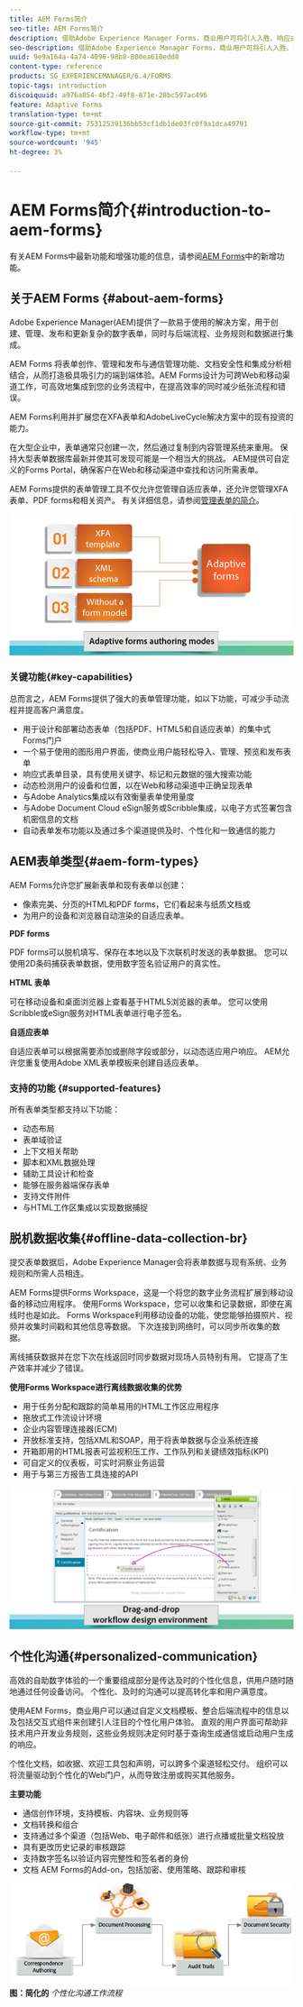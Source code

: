 ```yaml
---
title: AEM Forms简介
seo-title: AEM Forms简介
description: 借助Adobe Experience Manager Forms，商业用户可将引人入胜、响应式和自适应表单集成到网站和移动站点中，从而简化数字注册流程并增加客户转化率。
seo-description: 借助Adobe Experience Manager Forms，商业用户可将引人入胜、响应式和自适应表单集成到网站和移动站点中，从而简化数字注册流程并增加客户转化率。
uuid: 9e9a164a-4a74-4096-98b8-800ea610edd8
content-type: reference
products: SG_EXPERIENCEMANAGER/6.4/FORMS
topic-tags: introduction
discoiquuid: a976a854-4bf2-49f8-871e-28bc597ac496
feature: Adaptive Forms
translation-type: tm+mt
source-git-commit: 75312539136bb53cf1db1de03fc0f9a1dca49791
workflow-type: tm+mt
source-wordcount: '945'
ht-degree: 3%

---
```



# AEM Forms简介{#introduction-to-aem-forms}

有关AEM Forms中最新功能和增强功能的信息，请参阅[AEM Forms](/help/forms/using/whats-new.md)中的新增功能。

## 关于AEM Forms {#about-aem-forms}

Adobe Experience Manager(AEM)提供了一款易于使用的解决方案，用于创建、管理、发布和更新复杂的数字表单，同时与后端流程、业务规则和数据进行集成。

AEM Forms 将表单创作、管理和发布与通信管理功能、文档安全性和集成分析相结合，从而打造极具吸引力的端到端体验。AEM Forms设计为可跨Web和移动渠道工作，可高效地集成到您的业务流程中，在提高效率的同时减少纸张流程和错误。

AEM Forms利用并扩展您在XFA表单和AdobeLiveCycle解决方案中的现有投资的能力。

在大型企业中，表单通常只创建一次，然后通过复制到内容管理系统来重用。 保持大型表单数据库最新并使其可发现可能是一个相当大的挑战。 AEM提供可自定义的Forms Portal，确保客户在Web和移动渠道中查找和访问所需表单。

AEM Forms提供的表单管理工具不仅允许您管理自适应表单，还允许您管理XFA表单、PDF forms和相关资产。 有关详细信息，请参阅[管理表单的简介](/help/forms/using/introduction-managing-forms.md)。

![](do-not-localize/4th-draft.gif)

### 关键功能{#key-capabilities}

总而言之，AEM Forms提供了强大的表单管理功能，如以下功能，可减少手动流程并提高客户满意度。

* 用于设计和部署动态表单（包括PDF、HTML5和自适应表单）的集中式Forms门户
* 一个易于使用的图形用户界面，使商业用户能轻松导入、管理、预览和发布表单
* 响应式表单目录，具有使用关键字、标记和元数据的强大搜索功能
* 动态检测用户的设备和位置，以在Web和移动渠道中正确呈现表单
* 与Adobe Analytics集成以有效衡量表单使用量度
* 与Adobe Document Cloud eSign服务或Scribble集成，以电子方式签署包含机密信息的文档
* 自动表单发布功能以及通过多个渠道提供及时、个性化和一致通信的能力

## AEM表单类型{#aem-form-types}

AEM Forms允许您扩展新表单和现有表单以创建：

* 像素完美、分页的HTML和PDF forms，它们看起来与纸质文档或
* 为用户的设备和浏览器自动渲染的自适应表单。

**PDF forms**

PDF forms可以脱机填写、保存在本地以及下次联机时发送的表单数据。 您可以使用2D条码捕获表单数据，使用数字签名验证用户的真实性。

**HTML 表单**

可在移动设备和桌面浏览器上查看基于HTML5浏览器的表单。 您可以使用Scribble或eSign服务对HTML表单进行电子签名。

**自适应表单**

自适应表单可以根据需要添加或删除字段或部分，以动态适应用户响应。 AEM允许您重复使用Adobe XML表单模板来创建自适应表单。

### 支持的功能 {#supported-features}

所有表单类型都支持以下功能：

* 动态布局
* 表单域验证
* 上下文相关帮助
* 脚本和XML数据处理
* 辅助工具设计和检查
* 能够在服务器端保存表单
* 支持文件附件
* 与HTML工作区集成以实现数据捕捉

## 脱机数据收集{#offline-data-collection-br}

提交表单数据后，Adobe Experience Manager会将表单数据与现有系统、业务规则和所需人员相连。

AEM Forms提供Forms Workspace，这是一个将您的数字业务流程扩展到移动设备的移动应用程序。 使用Forms Workspace，您可以收集和记录数据，即使在离线时也是如此。 Forms Workspace利用移动设备的功能，使您能够拍摄照片、视频并收集时间戳和其他信息等数据。 下次连接到网络时，可以同步所收集的数据。

离线捕获数据并在您下次在线返回时同步数据对现场人员特别有用。 它提高了生产效率并减少了错误。

**使用Forms Workspace进行离线数据收集的优势**

* 用于任务分配和跟踪的简单易用的HTML工作区应用程序
* 拖放式工作流设计环境
* 企业内容管理连接器(ECM)
* 开放标准支持，包括XML和SOAP，用于将表单数据与企业系统连接
* 开箱即用的HTML报表可监视积压工作、工作队列和关键绩效指标(KPI)
* 可自定义的仪表板，可实时洞察业务运营
* 用于与第三方报告工具连接的API

![](do-not-localize/3rd-draft.gif)

## 个性化沟通{#personalized-communication}

高效的自助数字体验的一个重要组成部分是传达及时的个性化信息，供用户随时随地通过任何设备访问。 个性化、及时的沟通可以提高转化率和用户满意度。

使用AEM Forms，商业用户可以通过自定义文档模板、整合后端流程中的信息以及包括交互式组件来创建引人注目的个性化用户体验。 直观的用户界面可帮助非技术用户开发业务规则，这些业务规则决定何时基于查询生成通信或启动用户生成的响应。

个性化文档，如收据、欢迎工具包和声明，可以跨多个渠道轻松交付。 组织可以将流量驱动到个性化的Web门户，从而导致注册或购买其他服务。

**主要功能**

* 通信创作环境，支持模板、内容块、业务规则等
* 文档转换和组合
* 支持通过多个渠道（包括Web、电子邮件和纸张）进行点播或批量文档投放
* 具有更改历史记录的审核跟踪
* 支持数字签名以验证内容完整性和签名者的身份
* 文档 AEM Forms的Add-on，包括加密、使用策略、跟踪和审核

![](do-not-localize/layout-02.png)
**图：简化的** *个性化沟通工作流程*

